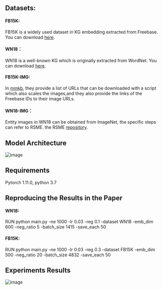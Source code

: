 ## Datasets:
#### FB15K:  
FB15K is a widely used dataset in KG embedding extracted from Freebase. You can download [here](https://github.com/DeepGraphLearning/KnowledgeGraphEmbedding/tree/master/data/FB15k).  
#### WN18：  
WN18 is a well-known KG which is originally extracted from WordNet. You can download [here](https://github.com/DeepGraphLearning/KnowledgeGraphEmbedding/tree/master/data/wn18).  
#### FB15K-IMG:  
In [mmkb](https://github.com/mniepert/mmkb), they provide a list of URLs that can be downloaded with a script which also scales the images,and they also provide the links of the Freebase IDs to their image URLs.  
#### WN18-IMG：  
Entity images in WN18 can be obtained from ImageNet, the specific steps can refer to RSME. the RSME [repository](https://github.com/wangmengsd/RSME).  
## Model Architecture
![image](https://github.com/HiddenDragon33/M2KGRL/blob/main/model.png)
## Requirements  
Pytorch 1.11.0, python 3.7  
##  Reproducing the Results in the Paper  
#### WN18:  
RUN python main.py -ne 1000 -lr 0.03 -reg 0.1 -dataset WN18 -emb_dim 600 -neg_ratio 5 -batch_size 1415 -save_each 50  
#### FB15K:  
RUN python main.py -ne 1000 -lr 0.03 -reg 0.3 -dataset FB15K -emb_dim 500 -neg_ratio 20 -batch_size 4832 -save_each 50  
## Experiments Results
![image](https://github.com/HiddenDragon33/M2KGRL/blob/main/result.png)


